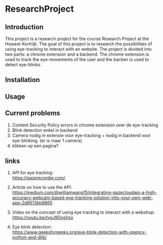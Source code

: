 # ResearchProject

## Introduction
This project is a research project for the course Research Project at the Howest-Kortrijk. The goal of this project is to research the possibilities of using eye-tracking to interact with an website. The project is divided into two parts: a chrome extension and a backend. The chrome extension is used to track the eye-movements of the user and the backen is used to detect eye-blinks.

## Installation


## Usage

## Current problems
1) Content Security Policy errors in chrome extension over de eye-tracking
2) Blink detection enkel in backend
3) Camera nodig in extensie voor eye-tracking + nodig in backend voor eye-blinking. (er is maar 1 camera)
4) klikken op een pagina?


## links
1) API for eye tracking: <br>
https://gazerecorder.com/

2) Article on how to use the API:<br>
https://medium.com/@williamwang15/integrating-gazecloudapi-a-high-accuracy-webcam-based-eye-tracking-solution-into-your-own-web-app-2d8513bb9865

3) Video on the concept of using eye tracking to interact with a webshop:<br>
https://youtu.be/tvgJ9DsgVso

4) Eye blink detection:<br>
https://www.geeksforgeeks.org/eye-blink-detection-with-opencv-python-and-dlib/